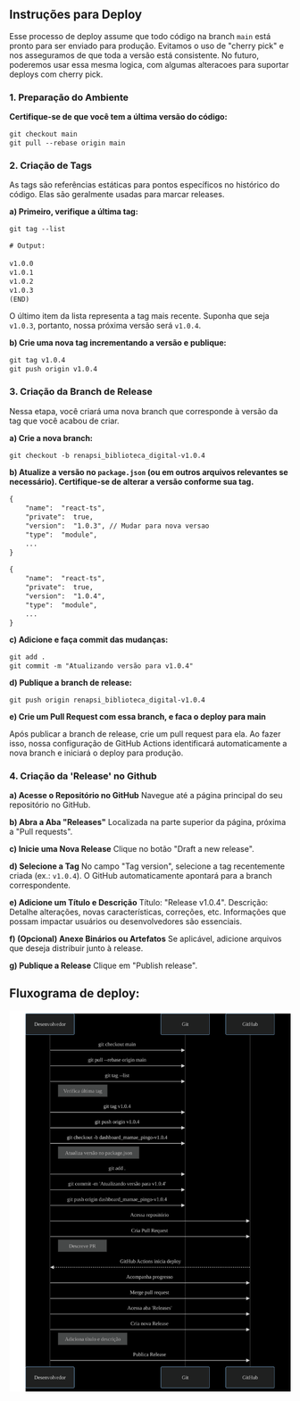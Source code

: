 ## **Instruções para Deploy**

Esse processo de deploy assume que todo código na branch `main` está pronto para ser enviado para produção. Evitamos o uso de "cherry pick" e nos asseguramos de que toda a versão está consistente. No futuro, poderemos usar essa mesma logica, com algumas alteracoes para suportar deploys com cherry pick.

### **1. Preparação do Ambiente**

**Certifique-se de que você tem a última versão do código:**

```
git checkout main
git pull --rebase origin main
```

### **2. Criação de Tags**

As tags são referências estáticas para pontos específicos no histórico do código. Elas são geralmente usadas para marcar releases.

**a) Primeiro, verifique a última tag:**

```
git tag --list
```

```
# Output:

v1.0.0
v1.0.1
v1.0.2
v1.0.3
(END)
```

O último item da lista representa a tag mais recente. Suponha que seja `v1.0.3`, portanto, nossa próxima versão será `v1.0.4`.

**b) Crie uma nova tag incrementando a versão e publique:**

```# bash
git tag v1.0.4
git push origin v1.0.4
```

### **3. Criação da Branch de Release**

Nessa etapa, você criará uma nova branch que corresponde à versão da tag que você acabou de criar.

**a) Crie a nova branch:**

```# bash
git checkout -b renapsi_biblioteca_digital-v1.0.4
```

**b) Atualize a versão no `package.json` (ou em outros arquivos relevantes se necessário). Certifique-se de alterar a versão conforme sua tag.**

```# package.json
{
	"name":  "react-ts",
	"private":  true,
	"version":  "1.0.3", // Mudar para nova versao
	"type":  "module",
	...
}
```

```# package.json
{
	"name":  "react-ts",
	"private":  true,
	"version":  "1.0.4",
	"type":  "module",
	...
}
```

**c) Adicione e faça commit das mudanças:**

```# bash
git add .
git commit -m "Atualizando versão para v1.0.4"
```

**d) Publique a branch de release:**

```# bash
git push origin renapsi_biblioteca_digital-v1.0.4
```

**e) Crie um Pull Request com essa branch, e faca o deploy para main**

Após publicar a branch de release, crie um pull request para ela. Ao fazer isso, nossa configuração de GitHub Actions identificará automaticamente a nova branch e iniciará o deploy para produção.

### **4. Criação da 'Release' no Github**

**a) Acesse o Repositório no GitHub** Navegue até a página principal do seu repositório no GitHub.

**b) Abra a Aba "Releases"** Localizada na parte superior da página, próxima a "Pull requests".

**c) Inicie uma Nova Release** Clique no botão "Draft a new release".

**d) Selecione a Tag** No campo "Tag version", selecione a tag recentemente criada (ex.: `v1.0.4`). O GitHub automaticamente apontará para a branch correspondente.

**e) Adicione um Título e Descrição** Título: "Release v1.0.4". Descrição: Detalhe alterações, novas características, correções, etc. Informações que possam impactar usuários ou desenvolvedores são essenciais.

**f) (Opcional) Anexe Binários ou Artefatos** Se aplicável, adicione arquivos que deseja distribuir junto à release.

**g) Publique a Release** Clique em "Publish release".

## Fluxograma de deploy:

![Fluxograma de deploy](./diagrama-deploy.svg)
